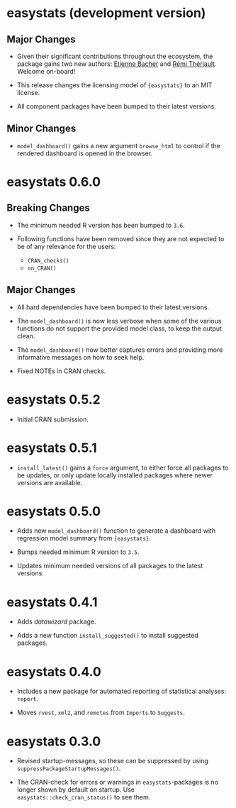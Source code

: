 # easystats (development version)

## Major Changes

- Given their significant contributions throughout the ecosystem, the package
  gains two new authors: [Etienne Bacher](https://github.com/etiennebacher) 
  and [Rémi Thériault](https://github.com/rempsyc). Welcome on-board!

- This release changes the licensing model of `{easystats}` to an MIT license.

- All component packages have been bumped to their latest versions.
  
## Minor Changes

- `model_dashboard()` gains a new argument `browse_html` to control if the
  rendered dashboard is opened in the browser.

# easystats 0.6.0

## Breaking Changes

- The minimum needed R version has been bumped to `3.6`.

* Following functions have been removed since they are not expected to be of
  any relevance for the users:

  - `CRAN_checks()`
  - `on_CRAN()`

## Major Changes

* All hard dependencies have been bumped to their latest versions.

* The `model_dashboard()` is now less verbose when some of the various functions
  do not support the provided model class, to keep the output clean.

* The `model_dashboard()` now better captures errors and providing more
  informative messages on how to seek help.

* Fixed NOTEs in CRAN checks.

# easystats 0.5.2

* Initial CRAN submission.

# easystats 0.5.1

* `install_latest()` gains a `force` argument, to either force all packages
  to be updates, or only update locally installed packages where newer
  versions are available.

# easystats 0.5.0

* Adds new `model_dashboard()` function to generate a dashboard with regression
  model summary from `{easystats}`.

* Bumps needed minimum R version to `3.5`.

* Updates minimum needed versions of all packages to the latest versions.

# easystats 0.4.1

* Adds *datawizard* package.

* Adds a new function `install_suggested()` to install suggested packages.

# easystats 0.4.0

* Includes a new package for automated reporting of statistical analyses:
  `report`.

* Moves `rvest`, `xml2`, and `remotes` from `Imports` to `Suggests`.

# easystats 0.3.0

* Revised startup-messages, so these can be suppressed by using
  `suppressPackageStartupMessages()`.

* The CRAN-check for errors or warnings in `easystats`-packages is no longer
  shown by default on startup. Use `easystats::check_cran_status()` to see them.

